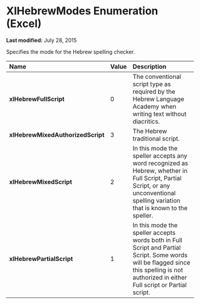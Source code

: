 
# XlHebrewModes Enumeration (Excel)

 **Last modified:** July 28, 2015

Specifies the mode for the Hebrew spelling checker.


|**Name**|**Value**|**Description**|
|:-----|:-----|:-----|
| **xlHebrewFullScript**|0|The conventional script type as required by the Hebrew Language Academy when writing text without diacritics.|
| **xlHebrewMixedAuthorizedScript**|3|The Hebrew traditional script. |
| **xlHebrewMixedScript**|2|In this mode the speller accepts any word recognized as Hebrew, whether in Full Script, Partial Script, or any unconventional spelling variation that is known to the speller. |
| **xlHebrewPartialScript**|1|In this mode the speller accepts words both in Full Script and Partial Script. Some words will be flagged since this spelling is not authorized in either Full script or Partial script.|
